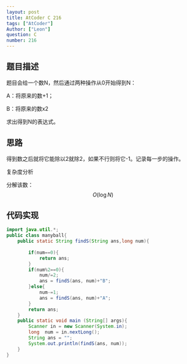 ```yaml
---
layout: post
title: AtCoder C 216
tags: ["AtCoder"]
Author: ["Leon"]
question: C
number: 216
---
```

## 题目描述

题目会给一个数N，然后通过两种操作从0开始得到N：

A：将原来的数+1；

B：将原来的数x2

求出得到N的表达式。

## 思路

得到数之后就将它能除以2就除2，如果不行则将它-1。记录每一步的操作。

复杂度分析

分解该数：
$$
O(\log N)
$$

## 代码实现

```java
import java.util.*;
public class manyball{
    public static String findS(String ans,long num){
        
        if(num==0){
            return ans;
        }    
        if(num%2==0){
            num/=2;
            ans = findS(ans, num)+"B";
        }else{
            num-=1;
            ans = findS(ans, num)+"A";
        }
        return ans;
    }
    public static void main (String[] args){
        Scanner in = new Scanner(System.in);
        long  num = in.nextLong();
        String ans = "";
        System.out.println(findS(ans, num));
    }
}
```

